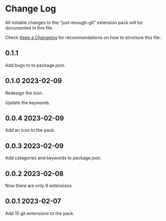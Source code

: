 # Change Log

All notable changes to the "just-enough-git" extension pack will be documented in this file.

Check [Keep a Changelog](http://keepachangelog.com/) for recommendations on how to structure this file.

## 0.1.1

Add bugs to to package.json.

## 0.1.0 2023-02-09

Redesign the icon.

Update the keywords.

## 0.0.4 2023-02-09

Add an icon to the pack.

## 0.0.3 2023-02-09

Add catagories and keywords to package.json.

## 0.0.2 2023-02-08

Now there are only 9 extensions.

## 0.0.1 2023-02-07

Add 15 git extensions to the pack.
